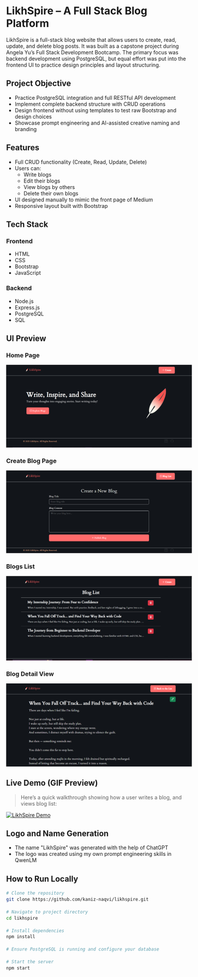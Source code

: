 # LikhSpire – A Full Stack Blog Platform

LikhSpire is a full-stack blog website that allows users to create, read, update, and delete blog posts. It was built as a capstone project during Angela Yu’s Full Stack Development Bootcamp. The primary focus was backend development using PostgreSQL, but equal effort was put into the frontend UI to practice design principles and layout structuring.

## Project Objective

- Practice PostgreSQL integration and full RESTful API development
- Implement complete backend structure with CRUD operations
- Design frontend without using templates to test raw Bootstrap and design choices
- Showcase prompt engineering and AI-assisted creative naming and branding

## Features

- Full CRUD functionality (Create, Read, Update, Delete)
- Users can:
  - Write blogs
  - Edit their blogs
  - View blogs by others
  - Delete their own blogs
- UI designed manually to mimic the front page of Medium
- Responsive layout built with Bootstrap

## Tech Stack

### Frontend

- HTML
- CSS
- Bootstrap
- JavaScript

### Backend

- Node.js
- Express.js
- PostgreSQL
- SQL

## UI Preview

### Home Page

![Home Page](./screenshots/home.png)

### Create Blog Page

![Create Page](./screenshots/create.png)

### Blogs List

![Detail View](./screenshots/list.png)

### Blog Detail View

![Detail View](./screenshots/detail.png)

## Live Demo (GIF Preview)

> Here’s a quick walkthrough showing how a user writes a blog, and views blog list:

[![LikhSpire Demo](./screenshots/demo.gif)](https://www.canva.com/design/DAGsAciQf78/I6JJ95EylyUOKpXaAqIYoA/edit?utm_content=DAGsAciQf78&utm_campaign=designshare&utm_medium=link2&utm_source=sharebutton)

## Logo and Name Generation

- The name "LikhSpire" was generated with the help of ChatGPT
- The logo was created using my own prompt engineering skills in QwenLM

## How to Run Locally

```bash
# Clone the repository
git clone https://github.com/kaniz-naqvi/likhspire.git

# Navigate to project directory
cd likhspire

# Install dependencies
npm install

# Ensure PostgreSQL is running and configure your database

# Start the server
npm start
```
